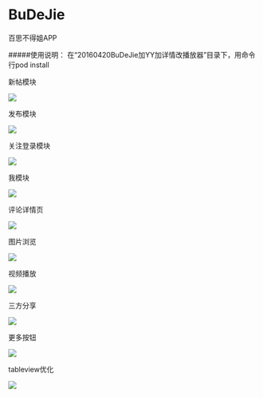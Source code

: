 # BuDeJie
百思不得姐APP

#####使用说明：
在“20160420BuDeJie加YY加详情改播放器”目录下，用命令行pod install

新帖模块

![](https://github.com/2649073896/BuDeJie/blob/master/效果展示图片/新帖模块.gif?raw=true)

发布模块

![](https://github.com/2649073896/BuDeJie/blob/master/效果展示图片/发布模块.gif?raw=true)

关注登录模块

![](https://github.com/2649073896/BuDeJie/blob/master/效果展示图片/关注登录模块.gif?raw=true)

我模块

![](https://github.com/2649073896/BuDeJie/blob/master/效果展示图片/我模块.gif?raw=true)

评论详情页

![](https://github.com/2649073896/BuDeJie/blob/master/效果展示图片/评论详情页.gif?raw=true)

图片浏览

![](https://github.com/2649073896/BuDeJie/blob/master/效果展示图片/图片浏览.gif?raw=true)

视频播放

![](https://github.com/2649073896/BuDeJie/blob/master/效果展示图片/视频播放.gif?raw=true)

三方分享

![](https://github.com/2649073896/BuDeJie/blob/master/效果展示图片/三方分享.gif?raw=true)

更多按钮

![](https://github.com/2649073896/BuDeJie/blob/master/效果展示图片/更多按钮.gif?raw=true)

tableview优化

![](https://github.com/2649073896/BuDeJie/blob/master/效果展示图片/tableview优化.gif?raw=true)